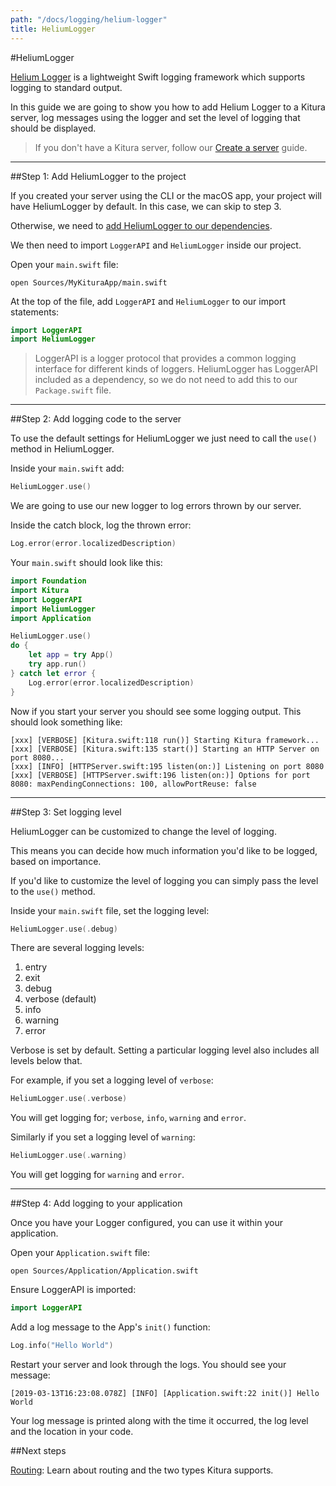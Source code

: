 ```yaml
---
path: "/docs/logging/helium-logger"
title: HeliumLogger
---
```


#HeliumLogger

[Helium Logger](https://github.com/Kitura-Next/HeliumLogger) is a lightweight Swift logging framework which supports logging to standard output.

In this guide we are going to show you how to add Helium Logger to a Kitura server, log messages using the logger and set the level of logging that should be displayed.

> If you don't have a Kitura server, follow our [Create a server](../getting-started/create-server-cli) guide.

---

##Step 1: Add HeliumLogger to the project

If you created your server using the CLI or the macOS app, your project will have HeliumLogger by default. In this case, we can skip to step 3.

Otherwise, we need to [add HeliumLogger to our dependencies](https://github.com/Kitura-Next/HeliumLogger#add-dependencies).

We then need to import `LoggerAPI` and `HeliumLogger` inside our project.

Open your `main.swift` file:

```
open Sources/MyKituraApp/main.swift
```

At the top of the file, add `LoggerAPI` and `HeliumLogger` to our import statements:

```swift
import LoggerAPI
import HeliumLogger
```

> LoggerAPI is a logger protocol that provides a common logging interface for different kinds of loggers. HeliumLogger has LoggerAPI included as a dependency, so we do not need to add this to our `Package.swift` file.

---

##Step 2: Add logging code to the server

To use the default settings for HeliumLogger we just need to call the `use()` method in HeliumLogger.

Inside your `main.swift` add:

```swift
HeliumLogger.use()
```

We are going to use our new logger to log errors thrown by our server.

Inside the catch block, log the thrown error:

```swift
Log.error(error.localizedDescription)
```

Your `main.swift` should look like this:

```swift
import Foundation
import Kitura
import LoggerAPI
import HeliumLogger
import Application

HeliumLogger.use()
do {
    let app = try App()
    try app.run()
} catch let error {
    Log.error(error.localizedDescription)
}
```

Now if you start your server you should see some logging output. This should look something like:

```
[xxx] [VERBOSE] [Kitura.swift:118 run()] Starting Kitura framework...
[xxx] [VERBOSE] [Kitura.swift:135 start()] Starting an HTTP Server on port 8080...
[xxx] [INFO] [HTTPServer.swift:195 listen(on:)] Listening on port 8080
[xxx] [VERBOSE] [HTTPServer.swift:196 listen(on:)] Options for port 8080: maxPendingConnections: 100, allowPortReuse: false
```

---

##Step 3: Set logging level

HeliumLogger can be customized to change the level of logging.

This means you can decide how much information you'd like to be logged, based on importance.

If you'd like to customize the level of logging you can simply pass the level to the `use()` method.

Inside your `main.swift` file, set the logging level:

```swift
HeliumLogger.use(.debug)
```

There are several logging levels:

1. entry
2. exit
3. debug
4. verbose (default)
5. info
6. warning
7. error

Verbose is set by default. Setting a particular logging level also includes all levels below that.

For example, if you set a logging level of `verbose`:

```swift
HeliumLogger.use(.verbose)
```

You will get logging for; `verbose`, `info`, `warning` and `error`.

Similarly if you set a logging level of `warning`:

```swift
HeliumLogger.use(.warning)
```

You will get logging for `warning` and `error`.

---

##Step 4: Add logging to your application

Once you have your Logger configured, you can use it within your application.

Open your `Application.swift` file:

```
open Sources/Application/Application.swift
```

Ensure LoggerAPI is imported:

```swift
import LoggerAPI
```

Add a log message to the App's `init()` function:

```swift
Log.info("Hello World")
```

Restart your server and look through the logs. You should see your message:

```
[2019-03-13T16:23:08.078Z] [INFO] [Application.swift:22 init()] Hello World
```

Your log message is printed along with the time it occurred, the log level and the location in your code.

##Next steps

[Routing](../routing/what-is-routing): Learn about routing and the two types Kitura supports.
